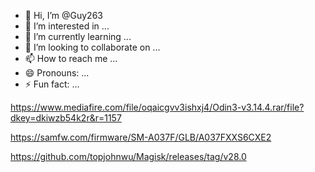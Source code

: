 - 👋 Hi, I’m @Guy263
- 👀 I’m interested in ...
- 🌱 I’m currently learning ...
- 💞️ I’m looking to collaborate on ...
- 📫 How to reach me ...
- 😄 Pronouns: ...
- ⚡ Fun fact: ...

<!---
Guy263/Guy263 is a ✨ special ✨ repository because its `README.md` (this file) appears on your GitHub profile.
You can click the Preview link to take a look at your changes.
--->
https://www.mediafire.com/file/oqaicgvv3ishxj4/Odin3-v3.14.4.rar/file?dkey=dkiwzb54k2r&r=1157

https://samfw.com/firmware/SM-A037F/GLB/A037FXXS6CXE2

https://github.com/topjohnwu/Magisk/releases/tag/v28.0
